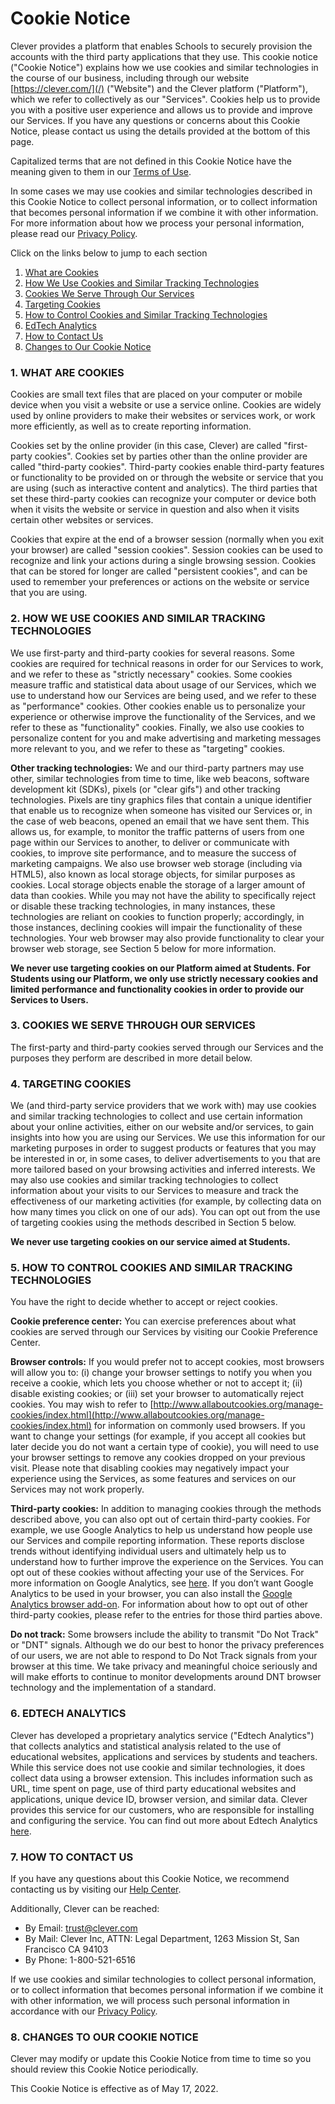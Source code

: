 Cookie Notice
=============

Clever provides a platform that enables Schools to securely provision the accounts with the third party applications that they use. This cookie notice ("Cookie Notice") explains how we use cookies and similar technologies in the course of our business, including through our website [https://clever.com/](/) ("Website") and the Clever platform ("Platform"), which we refer to collectively as our "Services". Cookies help us to provide you with a positive user experience and allows us to provide and improve our Services. If you have any questions or concerns about this Cookie Notice, please contact us using the details provided at the bottom of this page.

Capitalized terms that are not defined in this Cookie Notice have the meaning given to them in our [Terms of Use](/trust/terms).

In some cases we may use cookies and similar technologies described in this Cookie Notice to collect personal information, or to collect information that becomes personal information if we combine it with other information. For more information about how we process your personal information, please read our [Privacy Policy](/trust/privacy/policy/).

Click on the links below to jump to each section

1.  [What are Cookies](#overview)
2.  [How We Use Cookies and Similar Tracking Technologies](#cookie-usage)
3.  [Cookies We Serve Through Our Services](#cookie-list)
4.  [Targeting Cookies](#targeting-cookies)
5.  [How to Control Cookies and Similar Tracking Technologies](#how-to-control-cookies)
6.  [EdTech Analytics](#edtech-analytics)
7.  [How to Contact Us](#how-to-contact-us)
8.  [Changes to Our Cookie Notice](#cookie-stmt-changes)

  

### 1\. WHAT ARE COOKIES

Cookies are small text files that are placed on your computer or mobile device when you visit a website or use a service online. Cookies are widely used by online providers to make their websites or services work, or work more efficiently, as well as to create reporting information.

Cookies set by the online provider (in this case, Clever) are called "first-party cookies". Cookies set by parties other than the online provider are called "third-party cookies". Third-party cookies enable third-party features or functionality to be provided on or through the website or service that you are using (such as interactive content and analytics). The third parties that set these third-party cookies can recognize your computer or device both when it visits the website or service in question and also when it visits certain other websites or services.

Cookies that expire at the end of a browser session (normally when you exit your browser) are called "session cookies". Session cookies can be used to recognize and link your actions during a single browsing session. Cookies that can be stored for longer are called "persistent cookies", and can be used to remember your preferences or actions on the website or service that you are using.

  

### 2\. HOW WE USE COOKIES AND SIMILAR TRACKING TECHNOLOGIES

We use first-party and third-party cookies for several reasons. Some cookies are required for technical reasons in order for our Services to work, and we refer to these as "strictly necessary" cookies. Some cookies measure traffic and statistical data about usage of our Services, which we use to understand how our Services are being used, and we refer to these as "performance" cookies. Other cookies enable us to personalize your experience or otherwise improve the functionality of the Services, and we refer to these as "functionality" cookies. Finally, we also use cookies to personalize content for you and make advertising and marketing messages more relevant to you, and we refer to these as "targeting" cookies.

**Other tracking technologies:** We and our third-party partners may use other, similar technologies from time to time, like web beacons, software development kit (SDKs), pixels (or "clear gifs") and other tracking technologies. Pixels are tiny graphics files that contain a unique identifier that enable us to recognize when someone has visited our Services or, in the case of web beacons, opened an email that we have sent them. This allows us, for example, to monitor the traffic patterns of users from one page within our Services to another, to deliver or communicate with cookies, to improve site performance, and to measure the success of marketing campaigns. We also use browser web storage (including via HTML5), also known as local storage objects, for similar purposes as cookies. Local storage objects enable the storage of a larger amount of data than cookies. While you may not have the ability to specifically reject or disable these tracking technologies, in many instances, these technologies are reliant on cookies to function properly; accordingly, in those instances, declining cookies will impair the functionality of these technologies. Your web browser may also provide functionality to clear your browser web storage, see Section 5 below for more information.

**We never use targeting cookies on our Platform aimed at Students. For Students using our Platform, we only use strictly necessary cookies and limited performance and functionality cookies in order to provide our Services to Users.**

  

### 3\. COOKIES WE SERVE THROUGH OUR SERVICES

The first-party and third-party cookies served through our Services and the purposes they perform are described in more detail below.

  

### 4\. TARGETING COOKIES

We (and third-party service providers that we work with) may use cookies and similar tracking technologies to collect and use certain information about your online activities, either on our website and/or services, to gain insights into how you are using our Services. We use this information for our marketing purposes in order to suggest products or features that you may be interested in or, in some cases, to deliver advertisements to you that are more tailored based on your browsing activities and inferred interests. We may also use cookies and similar tracking technologies to collect information about your visits to our Services to measure and track the effectiveness of our marketing activities (for example, by collecting data on how many times you click on one of our ads). You can opt out from the use of targeting cookies using the methods described in Section 5 below.

**We never use targeting cookies on our service aimed at Students.**

### 5\. HOW TO CONTROL COOKIES AND SIMILAR TRACKING TECHNOLOGIES

You have the right to decide whether to accept or reject cookies.

**Cookie preference center:** You can exercise preferences about what cookies are served through our Services by visiting our Cookie Preference Center.

**Browser controls:** If you would prefer not to accept cookies, most browsers will allow you to: (i) change your browser settings to notify you when you receive a cookie, which lets you choose whether or not to accept it; (ii) disable existing cookies; or (iii) set your browser to automatically reject cookies. You may wish to refer to [http://www.allaboutcookies.org/manage-cookies/index.html](http://www.allaboutcookies.org/manage-cookies/index.html) for information on commonly used browsers. If you want to change your settings (for example, if you accept all cookies but later decide you do not want a certain type of cookie), you will need to use your browser settings to remove any cookies dropped on your previous visit. Please note that disabling cookies may negatively impact your experience using the Services, as some features and services on our Services may not work properly.

**Third-party cookies:** In addition to managing cookies through the methods described above, you can also opt out of certain third-party cookies. For example, we use Google Analytics to help us understand how people use our Services and compile reporting information. These reports disclose trends without identifying individual users and ultimately help us to understand how to further improve the experience on the Services. You can opt out of these cookies without affecting your use of the Services. For more information on Google Analytics, see [here](https://policies.google.com/technologies/partner-sites). If you don’t want Google Analytics to be used in your browser, you can also install the [Google Analytics browser add-on](https://tools.google.com/dlpage/gaoptout?hl=en). For information about how to opt out of other third-party cookies, please refer to the entries for those third parties above.

**Do not track:** Some browsers include the ability to transmit "Do Not Track" or "DNT" signals. Although we do our best to honor the privacy preferences of our users, we are not able to respond to Do Not Track signals from your browser at this time. We take privacy and meaningful choice seriously and will make efforts to continue to monitor developments around DNT browser technology and the implementation of a standard.

  

### 6\. EDTECH ANALYTICS

Clever has developed a proprietary analytics service ("Edtech Analytics") that collects analytics and statistical analysis related to the use of educational websites, applications and services by students and teachers. While this service does not use cookie and similar technologies, it does collect data using a browser extension. This includes information such as URL, time spent on page, use of third party educational websites and applications, unique device ID, browser version, and similar data. Clever provides this service for our customers, who are responsible for installing and configuring the service. You can find out more about Edtech Analytics [here](https://support.clever.com/hc/s/articles/360039420391?language=en_US).

  

### 7\. HOW TO CONTACT US

If you have any questions about this Cookie Notice, we recommend contacting us by visiting our [Help Center](https://support.clever.com/).

Additionally, Clever can be reached:

*   By Email: [trust@clever.com](mailto:trust@clever.com)
*   By Mail: Clever Inc, ATTN: Legal Department, 1263 Mission St, San Francisco CA 94103
*   By Phone: 1-800-521-6516

If we use cookies and similar technologies to collect personal information, or to collect information that becomes personal information if we combine it with other information, we will process such personal information in accordance with our [Privacy Policy](/trust/privacy/policy).

  

### 8\. CHANGES TO OUR COOKIE NOTICE

Clever may modify or update this Cookie Notice from time to time so you should review this Cookie Notice periodically. 

This Cookie Notice is effective as of May 17, 2022.